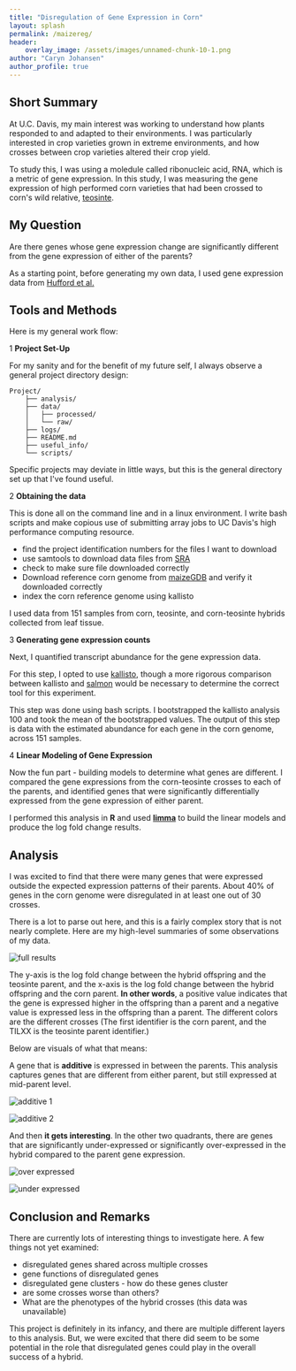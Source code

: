 ```yaml
---
title: "Disregulation of Gene Expression in Corn"
layout: splash
permalink: /maizereg/
header: 
    overlay_image: /assets/images/unnamed-chunk-10-1.png
author: "Caryn Johansen"
author_profile: true
---
```


## Short Summary

At U.C. Davis, my main interest was working to understand how plants responded to and adapted to their environments. I was particularly interested in crop varieties grown in extreme environments, and how crosses between crop varieties altered their crop yield.

To study this, I was using a moledule called ribonucleic acid, RNA, which is a metric of gene expression. In this study, I was measuring the gene expression of high performed corn varieties that had been crossed to corn's wild relative, [teosinte](https://teosinte.wisc.edu/questions.html).

## My Question

Are there genes whose gene expression change are significantly different from the gene expression of either of the parents?

As a starting point, before generating my own data, I used gene expression data from [Hufford et al.](http://journals.plos.org/plosgenetics/article?id=10.1371/journal.pgen.1003477)

## Tools and Methods

Here is my general work flow:

1 __Project Set-Up__


For my sanity and for the benefit of my future self, I always observe a general project directory design:

    Project/
        ├── analysis/
        ├── data/
        │   ├── processed/
        │   └── raw/
        ├── logs/
        ├── README.md
        ├── useful_info/
        └── scripts/

Specific projects may deviate in little ways, but this is the general directory set up that I've found useful.

2 __Obtaining the data__

This is done all on the command line and in a linux environment. I write bash scripts and make copious use of submitting array jobs to UC Davis's high performance computing resource.

* find the project identification numbers for the files I want to download
* use samtools to download data files from [SRA](https://www.ncbi.nlm.nih.gov/sra)
* check to make sure file downloaded correctly
* Download reference corn genome from [maizeGDB](https://www.maizegdb.org/) and verify it downloaded correctly
* index the corn reference genome using kallisto

I used data from 151 samples from corn, teosinte, and corn-teosinte hybrids collected from leaf tissue.

3 __Generating gene expression counts__

Next, I quantified transcript abundance for the gene expression data.

For this step, I opted to use [kallisto](https://pachterlab.github.io/kallisto/), though a more rigorous comparison between kallisto and [salmon](https://combine-lab.github.io/salmon/) would be necessary to determine the correct tool for this experiment. 

This step was done using bash scripts. I bootstrapped the kallisto analysis 100 and took the mean of the bootstrapped values. The output of this step is data with the estimated abundance for each gene in the corn genome, across 151 samples.

4 __Linear Modeling of Gene Expression__

Now the fun part - building models to determine what genes are different. I compared the gene expressions from the corn-teosinte crosses to each of the parents, and identified genes that were significantly differentially expressed from the gene expression of either parent.

I performed this analysis in __R__ and used [__limma__](http://bioconductor.org/packages/release/bioc/html/limma.html) to build the linear models and produce the log fold change results.

## Analysis

I was excited to find that there were many genes that were expressed outside the expected expression patterns of their parents. About 40% of genes in the corn genome were disregulated in at least one out of 30 crosses.

There is a lot to parse out here, and this is a fairly complex story that is not nearly complete. Here are my high-level summaries of some observations of my data.

![full results](/assets/images/unnamed-chunk-12-1.png)

The y-axis is the log fold change between the hybrid offspring and the teosinte parent, and the x-axis is the log fold change between the hybrid offspring and the corn parent. __In other words__, a positive value indicates that the gene is expressed higher in the offspring than a parent and a negative value is expressed less in the offspring than a parent. The different colors are the different crosses (The first identifier is the corn parent, and the TILXX is the teosinte parent identifier.)

Below are visuals of what that means:

A gene that is __additive__ is expressed in between the parents. This analysis captures genes that are different from either parent, but still expressed at mid-parent level.

![additive 1](/assets/images/GRMZM5G826666.png)

![additive 2](/assets/images/AC194591.2.png)

And then __it gets interesting__. In the other two quadrants, there are genes that are significantly under-expressed or significantly over-expressed in the hybrid compared to the parent gene expression.

![over expressed](/assets/images/GRMZM2G140726.png)

![under expressed](/assets/images/AC149475.2.png)

## Conclusion and Remarks

There are currently lots of interesting things to investigate here. A few things not yet examined:

* disregulated genes shared across multiple crosses
* gene functions of disregulated genes
* disregulated gene clusters - how do these genes cluster
* are some crosses worse than others?
* What are the phenotypes of the hybrid crosses (this data was unavailable)

This project is definitely in its infancy, and there are multiple different layers to this analysis. But, we were excited that there did seem to be some potential in the role that disregulated genes could play in the overall success of a hybrid.
